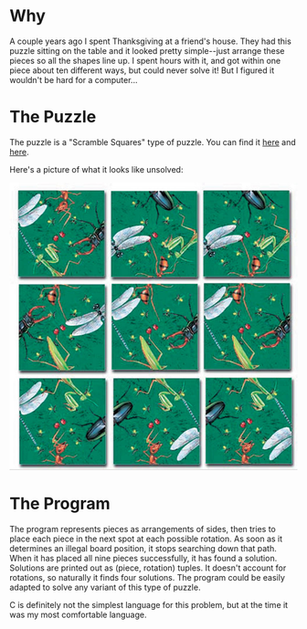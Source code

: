 
# Why

A couple years ago I spent Thanksgiving at a friend's house. They had this puzzle sitting on the
table and it looked pretty simple--just arrange these pieces so all the shapes line up. I spent
hours with it, and got within one piece about ten different ways, but could never solve it! But I
figured it wouldn't be hard for a computer...

# The Puzzle

The puzzle is a "Scramble Squares" type of puzzle. You can find it
[here](https://www.puzzlewarehouse.com/Insects-10028ss.html) and
[here](https://www.amazon.com/B-Dazzle-10028-Scramble-Squares-Insects/dp/B000021Z0S).

Here's a picture of what it looks like unsolved:

![image](images/puzzle.jpg)

# The Program

The program represents pieces as arrangements of sides, then tries to place each piece in the next
spot at each possible rotation. As soon as it determines an illegal board position, it stops
searching down that path. When it has placed all nine pieces successfully, it has found a solution.
Solutions are printed out as (piece, rotation) tuples. It doesn't account for rotations, so
naturally it finds four solutions. The program could be easily adapted to solve any variant of this
type of puzzle.

C is definitely not the simplest language for this problem, but at the time it was my most
comfortable language.

